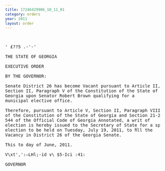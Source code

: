 ```yaml
---
title: 17246429906_10_11_01
category: orders
year: 2011
layout: order
---
```


<pre> 

' £??5 .-'-'

THE STATE OF GEORGIA

EXECUTIVE ORDER

BY THE GOVERNOR:

Senate District 26 has become Vacant pursuant to Article II,
Section II, Paragraph V of the Constitution of the State of
Georgia upon Senator Robert Brown qualifying for a
municipal elective office.

Therefore, pursuant to Article V, Section II, Paragraph VIII
of the Constitution of the State of Georgia and Section 21-2-
544 of the Official Code of Georgia Annotated, a writ of
election is hereby issued to the Secretary of State for a special
election to be held on Tuesday, July 19, 2011, to ﬁll the
Vacancy in District 26 of the Georgia Senate.

This to day of June, 2011.

V\xt',':—LHl;-id v\ $5-Ici :41:

GOVERNOR

</pre>
